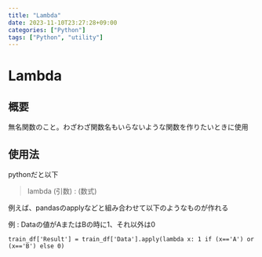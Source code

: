 ```yaml
---
title: "Lambda"
date: 2023-11-10T23:27:28+09:00
categories: ["Python"]
tags: ["Python", "utility"]
---
```

# Lambda

## 概要

無名関数のこと。わざわざ関数名もいらないような関数を作りたいときに使用

## 使用法

pythonだと以下

> lambda (引数) : (数式)

例えば、pandasのapplyなどと組み合わせて以下のようなものが作れる

例 : Dataの値がAまたはBの時に1、それ以外は0
``` pyhon
train_df['Result'] = train_df['Data'].apply(lambda x: 1 if (x=='A') or (x=='B') else 0)

```